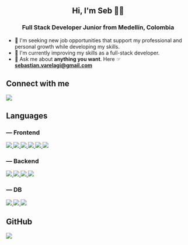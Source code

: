 <h2 align="center">Hi, I'm Seb 👋🏻</h1>

<h3 align="center">Full Stack Developer Junior from Medellín, Colombia</h3>

- 🌱 I'm seeking new job opportunities that support my professional and personal growth while developing my skills.
- 🚀 I'm currently improving my skills as a full-stack developer.
- 💬 Ask me about **anything you want**. Here ☞ **sebastian.varelagi@gmail.com**

<h2> Connect with me</h2>

<p align="left">
  <a href="https://www.linkedin.com/in/sebastianvarelag/">
    <img src="https://skillicons.dev/icons?i=linkedin" />
  </a>
</p>

<h2>Languages</h2>

<h3> — Frontend</h3>


<p>
  <a href="https://www.w3schools.com/html/">
    <img src="https://skillicons.dev/icons?i=html" />
  </a>
    <a href="https://www.w3schools.com/css/">
    <img src="https://skillicons.dev/icons?i=css" />
  </a>
    <a href="https://www.w3schools.com/js/">
    <img src="https://skillicons.dev/icons?i=javascript" />
  </a>
    <a href="https://react.dev/">
    <img src="https://skillicons.dev/icons?i=react" />
  </a>
    <a href="https://nextjs.org/">
    <img src="https://skillicons.dev/icons?i=next" />
  </a>
    <img src="https://skillicons.dev/icons?i=tailwind" />
</p>

<h3> — Backend</h3>

<p>
  <a href="https://nodejs.org/en">
    <img src="https://skillicons.dev/icons?i=nodejs" />
  </a>
    <a href="https://www.typescriptlang.org/">
    <img src="https://skillicons.dev/icons?i=typescript" />
  </a>
    <a href=https://expressjs.com/">
    <img src="https://skillicons.dev/icons?i=express" />
  </a>
      <a href="https://www.java.com/">
    <img src="https://skillicons.dev/icons?i=java" />
  </a>
</p>

<h3> — DB</h3>

<p>
  <a href="https://www.mongodb.com/">
    <img src="https://skillicons.dev/icons?i=mongo" />
  </a>
  <a href="https://www.postgresql.org/">
    <img src="https://skillicons.dev/icons?i=postgres" />
  </a>
    <a href="https://www.mysql.com/">
    <img src="https://skillicons.dev/icons?i=mysql" />
  </a>
</p>

<h2>GitHub</h2>

<p>
    <img align="center" src="https://github-readme-stats.vercel.app/api?username=sebastianvarelag&theme=holi&show_icons=true&hide_border=true&locale=en"/>
</p>
